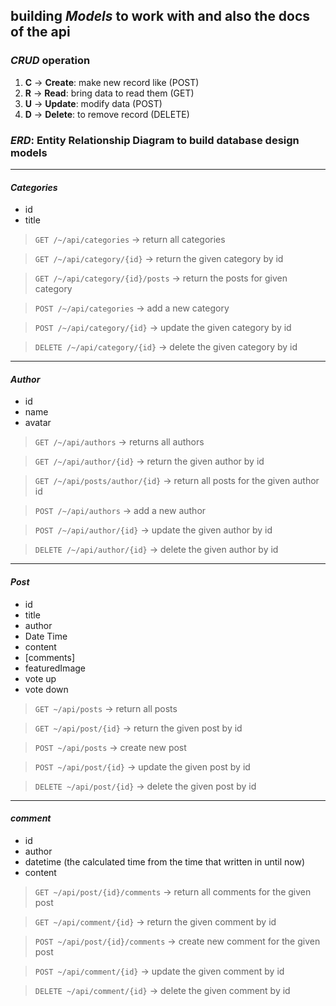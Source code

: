 ## building ***Models*** to work with and also the docs of the api
### ***CRUD*** operation
1. **C** -> **Create**: make new record like (POST)
2. **R** -> **Read**: bring data to read them (GET)
3. **U** -> **Update**: modify data (POST)
4. **D** -> **Delete**: to remove record (DELETE)

### ***ERD***: Entity Relationship Diagram to build database design models

---
#### *Categories*
- id
- title

> `GET /~/api/categories` -> return all categories

> `GET /~/api/category/{id}` -> return the  given category by id

> `GET /~/api/category/{id}/posts` -> return the posts for given category

> `POST /~/api/categories` -> add a new category

> `POST /~/api/category/{id}` -> update the  given category by id

> `DELETE /~/api/category/{id}` -> delete the  given category by id
---
#### *Author*
- id
- name
- avatar
> `GET /~/api/authors` -> returns all authors

> `GET /~/api/author/{id}` -> return the given author by id

> `GET /~/api/posts/author/{id}` -> return all posts for the given author id
 
> `POST /~/api/authors` -> add a new author

> `POST /~/api/author/{id}` -> update the given author by id

> `DELETE /~/api/author/{id}` -> delete the given author by id
---
#### *Post*
- id
- title
- author
- Date Time
- content
- [comments]
- featuredImage
- vote up
- vote down

> `GET ~/api/posts` -> return all posts

> `GET ~/api/post/{id}` -> return the given post by id

> `POST ~/api/posts` -> create new post

> `POST ~/api/post/{id}` -> update the given post by id

> `DELETE ~/api/post/{id}` -> delete the given post by id
---
#### *comment*
- id
- author
- datetime (the calculated time from the time that written in until now)
- content

> `GET ~/api/post/{id}/comments` -> return all comments for the given post

> `GET ~/api/comment/{id}` -> return the given comment by id

> `POST ~/api/post/{id}/comments` -> create new comment for the given post

> `POST ~/api/comment/{id}` -> update the given comment by id

> `DELETE ~/api/comment/{id}` -> delete the given comment by id